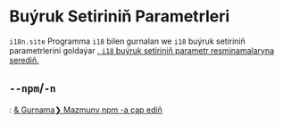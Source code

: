 # Buýruk Setiriniň Parametrleri

`i18n.site` Programma `i18` bilen gurnalan we `i18` buýruk setiriniň parametrlerini goldaýar [. `i18` buýruk setiriniň parametr resminamalaryna serediň.](/i18/cli)

## `--npm`/`-n`

: [& Gurnama❯ Mazmuny npm -a çap ediň](/i18n.site/use#npm)